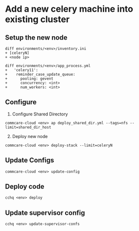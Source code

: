 # Add a new celery machine into existing cluster

## Setup the new node
```
diff environments/<env>/inventory.ini
+ [celeryN]
+ <node ip>

```

```
diff environments/<env>/app_process.yml
+   'celery11':
+    reminder_case_update_queue:
+      pooling: gevent
+      concurrency: <int>
+      num_workers: <int>

```

## Configure

1. Configure Shared Directory

```
commcare-cloud <env> ap deploy_shared_dir.yml --tags=nfs --limit=shared_dir_host

```

2. Deploy new node

```
commcare-cloud <env> deploy-stack --limit=celeryN
```

## Update Configs

```
commcare-cloud <env> update-config
```

## Deploy code

```
cchq <env> deploy
```

## Update supervisor config

```
cchq <env> update-supervisor-confs
```
